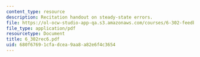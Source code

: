 ```yaml
---
content_type: resource
description: Recitation handout on steady-state errors.
file: https://ol-ocw-studio-app-qa.s3.amazonaws.com/courses/6-302-feedback-systems-spring-2007/680f67691cfadcea9aa8a82e6f4c3654_6_302rec6.pdf
file_type: application/pdf
resourcetype: Document
title: 6_302rec6.pdf
uid: 680f6769-1cfa-dcea-9aa8-a82e6f4c3654
---
```

